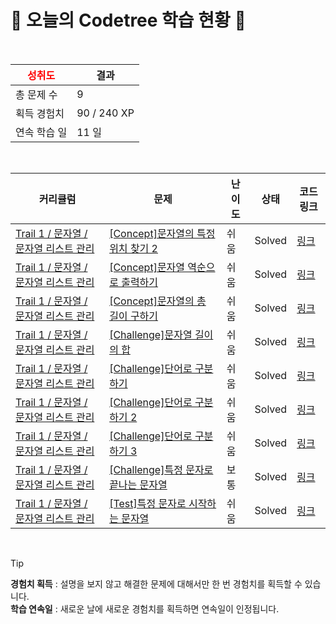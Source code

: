 # 🌲 오늘의 Codetree 학습 현황 🌲

<br />

| <span style="color:red;display:block;text-align:center;"> **성취도**</span> | 결과 |
|---|---|
| 총 문제 수 | 9 |
| 획득 경험치 | 90 / 240 XP |
| 연속 학습 일 | 11 일 |

<br />

|커리큘럼|문제|난이도|상태|코드 링크|
|---|---|---|---|---|
|[Trail 1 / 문자열 / 문자열 리스트 관리](https://www.codetree.ai/trail-info/novice-low/)|[[Concept]문자열의 특정 위치 찾기 2](https://www.codetree.ai/trails/complete/curated-cards/intro-find-specific-location-in-spring-2/)|쉬움|Solved|[링크](https://github.com/Dayglow0926/Codetree-TILs/blob/main/250814/%EB%AC%B8%EC%9E%90%EC%97%B4%EC%9D%98%20%ED%8A%B9%EC%A0%95%20%EC%9C%84%EC%B9%98%20%EC%B0%BE%EA%B8%B0%202/find-specific-location-in-spring-2.js)|
|[Trail 1 / 문자열 / 문자열 리스트 관리](https://www.codetree.ai/trail-info/novice-low/)|[[Concept]문자열 역순으로 출력하기](https://www.codetree.ai/trails/complete/curated-cards/intro-print-string-in-reverse/)|쉬움|Solved|[링크](https://github.com/Dayglow0926/Codetree-TILs/blob/main/250814/%EB%AC%B8%EC%9E%90%EC%97%B4%20%EC%97%AD%EC%88%9C%EC%9C%BC%EB%A1%9C%20%EC%B6%9C%EB%A0%A5%ED%95%98%EA%B8%B0/print-string-in-reverse.js)|
|[Trail 1 / 문자열 / 문자열 리스트 관리](https://www.codetree.ai/trail-info/novice-low/)|[[Concept]문자열의 총 길이 구하기](https://www.codetree.ai/trails/complete/curated-cards/intro-find-the-length-of-the-string/)|쉬움|Solved|[링크](https://github.com/Dayglow0926/Codetree-TILs/blob/main/250814/%EB%AC%B8%EC%9E%90%EC%97%B4%EC%9D%98%20%EC%B4%9D%20%EA%B8%B8%EC%9D%B4%20%EA%B5%AC%ED%95%98%EA%B8%B0/find-the-length-of-the-string.js)|
|[Trail 1 / 문자열 / 문자열 리스트 관리](https://www.codetree.ai/trail-info/novice-low/)|[[Challenge]문자열 길이의 합](https://www.codetree.ai/trails/complete/curated-cards/challenge-sum-length-of-string/)|쉬움|Solved|[링크](https://github.com/Dayglow0926/Codetree-TILs/blob/main/250814/%EB%AC%B8%EC%9E%90%EC%97%B4%20%EA%B8%B8%EC%9D%B4%EC%9D%98%20%ED%95%A9/sum-length-of-string.js)|
|[Trail 1 / 문자열 / 문자열 리스트 관리](https://www.codetree.ai/trail-info/novice-low/)|[[Challenge]단어로 구분하기](https://www.codetree.ai/trails/complete/curated-cards/challenge-separate-words-with-words/)|쉬움|Solved|[링크](https://github.com/Dayglow0926/Codetree-TILs/blob/main/250814/%EB%8B%A8%EC%96%B4%EB%A1%9C%20%EA%B5%AC%EB%B6%84%ED%95%98%EA%B8%B0/separate-words-with-words.js)|
|[Trail 1 / 문자열 / 문자열 리스트 관리](https://www.codetree.ai/trail-info/novice-low/)|[[Challenge]단어로 구분하기 2](https://www.codetree.ai/trails/complete/curated-cards/challenge-separate-words-with-words-2/)|쉬움|Solved|[링크](https://github.com/Dayglow0926/Codetree-TILs/blob/main/250814/%EB%8B%A8%EC%96%B4%EB%A1%9C%20%EA%B5%AC%EB%B6%84%ED%95%98%EA%B8%B0%202/separate-words-with-words-2.js)|
|[Trail 1 / 문자열 / 문자열 리스트 관리](https://www.codetree.ai/trail-info/novice-low/)|[[Challenge]단어로 구분하기 3](https://www.codetree.ai/trails/complete/curated-cards/challenge-separate-words-with-words-3/)|쉬움|Solved|[링크](https://github.com/Dayglow0926/Codetree-TILs/blob/main/250814/%EB%8B%A8%EC%96%B4%EB%A1%9C%20%EA%B5%AC%EB%B6%84%ED%95%98%EA%B8%B0%203/separate-words-with-words-3.js)|
|[Trail 1 / 문자열 / 문자열 리스트 관리](https://www.codetree.ai/trail-info/novice-low/)|[[Challenge]특정 문자로 끝나는 문자열](https://www.codetree.ai/trails/complete/curated-cards/challenge-string-ending-with-specific-character/)|보통|Solved|[링크](https://github.com/Dayglow0926/Codetree-TILs/blob/main/250814/%ED%8A%B9%EC%A0%95%20%EB%AC%B8%EC%9E%90%EB%A1%9C%20%EB%81%9D%EB%82%98%EB%8A%94%20%EB%AC%B8%EC%9E%90%EC%97%B4/string-ending-with-specific-character.js)|
|[Trail 1 / 문자열 / 문자열 리스트 관리](https://www.codetree.ai/trail-info/novice-low/)|[[Test]특정 문자로 시작하는 문자열](https://www.codetree.ai/trails/complete/curated-cards/test-strings-that-start-with-a-specific-character/)|쉬움|Solved|[링크](https://github.com/Dayglow0926/Codetree-TILs/blob/main/250814/%ED%8A%B9%EC%A0%95%20%EB%AC%B8%EC%9E%90%EB%A1%9C%20%EC%8B%9C%EC%9E%91%ED%95%98%EB%8A%94%20%EB%AC%B8%EC%9E%90%EC%97%B4/strings-that-start-with-a-specific-character.js)|


<br />

> [!TIP]
> **경험치 획득** : 설명을 보지 않고 해결한 문제에 대해서만 한 번 경험치를 획득할 수 있습니다.  
> **학습 연속일** : 새로운 날에 새로운 경험치를 획득하면 연속일이 인정됩니다.

